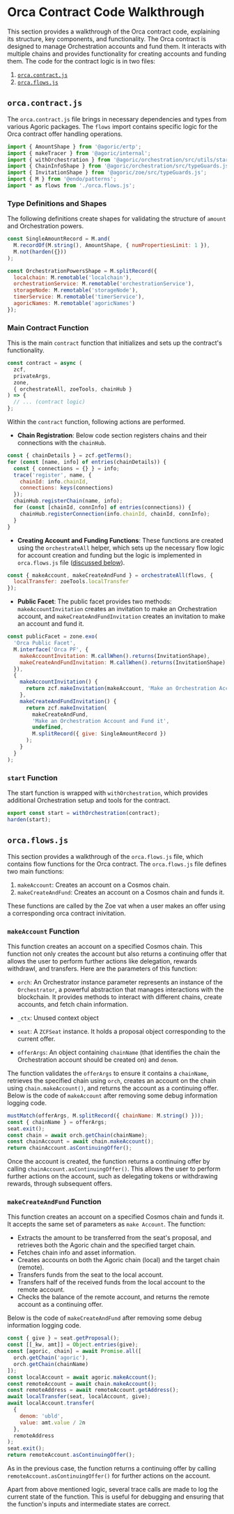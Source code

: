 # Orca Contract Code Walkthrough

This section provides a walkthrough of the Orca contract code, explaining its structure, key components, and
functionality. The Orca contract is designed to manage Orchestration accounts and fund them. It interacts with multiple
chains and provides functionality for creating accounts and funding them. The code for the contract logic is in two
files:

1. [`orca.contract.js`](https://github.com/Agoric/dapp-orchestration-basics/blob/main/contract/src/orca.contract.js)
2. [`orca.flows.js`](https://github.com/Agoric/dapp-orchestration-basics/blob/main/contract/src/orca.flows.js)

## `orca.contract.js`

The `orca.contract.js` file brings in necessary dependencies and types from various Agoric packages. The `flows` import
contains specific logic for the Orca contract offer handling operations.

```js
import { AmountShape } from '@agoric/ertp';
import { makeTracer } from '@agoric/internal';
import { withOrchestration } from '@agoric/orchestration/src/utils/start-helper.js';
import { ChainInfoShape } from '@agoric/orchestration/src/typeGuards.js';
import { InvitationShape } from '@agoric/zoe/src/typeGuards.js';
import { M } from '@endo/patterns';
import * as flows from './orca.flows.js';
```

### Type Definitions and Shapes

The following definitions create shapes for validating the structure of `amount` and Orchestration powers.

```js
const SingleAmountRecord = M.and(
  M.recordOf(M.string(), AmountShape, { numPropertiesLimit: 1 }),
  M.not(harden({}))
);

const OrchestrationPowersShape = M.splitRecord({
  localchain: M.remotable('localchain'),
  orchestrationService: M.remotable('orchestrationService'),
  storageNode: M.remotable('storageNode'),
  timerService: M.remotable('timerService'),
  agoricNames: M.remotable('agoricNames')
});
```

### Main Contract Function

This is the main `contract` function that initializes and sets up the contract's functionality.

```js
const contract = async (
  zcf,
  privateArgs,
  zone,
  { orchestrateAll, zoeTools, chainHub }
) => {
  // ... (contract logic)
};
```

Within the `contract` function, following actions are performed.

- **Chain Registration**: Below code section registers chains and their connections with the `chainHub`.

```js
const { chainDetails } = zcf.getTerms();
for (const [name, info] of entries(chainDetails)) {
  const { connections = {} } = info;
  trace('register', name, {
    chainId: info.chainId,
    connections: keys(connections)
  });
  chainHub.registerChain(name, info);
  for (const [chainId, connInfo] of entries(connections)) {
    chainHub.registerConnection(info.chainId, chainId, connInfo);
  }
}
```

- **Creating Account and Funding Functions**: These functions are created using the `orchestrateAll` helper, which sets
  up the necessary flow logic for account creation and funding but the logic is implemented in `orca.flows.js` file
  ([discussed below](#orca-flows-js)).

```js
const { makeAccount, makeCreateAndFund } = orchestrateAll(flows, {
  localTransfer: zoeTools.localTransfer
});
```

- **Public Facet**: The public facet provides two methods: `makeAccountInvitation` creates an invitation to make an
  Orchestration account, and `makeCreateAndFundInvitation` creates an invitation to make an account and fund it.

```js
const publicFacet = zone.exo(
  'Orca Public Facet',
  M.interface('Orca PF', {
    makeAccountInvitation: M.callWhen().returns(InvitationShape),
    makeCreateAndFundInvitation: M.callWhen().returns(InvitationShape)
  }),
  {
    makeAccountInvitation() {
      return zcf.makeInvitation(makeAccount, 'Make an Orchestration Account');
    },
    makeCreateAndFundInvitation() {
      return zcf.makeInvitation(
        makeCreateAndFund,
        'Make an Orchestration Account and Fund it',
        undefined,
        M.splitRecord({ give: SingleAmountRecord })
      );
    }
  }
);
```

### `start` Function

The start function is wrapped with `withOrchestration`, which provides additional Orchestration setup and tools for the
contract.

```js
export const start = withOrchestration(contract);
harden(start);
```

## `orca.flows.js`

This section provides a walkthrough of the `orca.flows.js` file, which contains flow functions for the Orca contract.
The `orca.flows.js` file defines two main functions:

1. `makeAccount`: Creates an account on a Cosmos chain.
2. `makeCreateAndFund`: Creates an account on a Cosmos chain and funds it.

These functions are called by the Zoe vat when a user makes an offer using a corresponding orca contract inivitation.

### `makeAccount` Function

This function creates an account on a specified Cosmos chain. This function not only creates the account but also
returns a continuing offer that allows the user to perform further actions like delegation, rewards withdrawl, and
transfers. Here are the parameters of this function:

- `orch`: An Orchestrator instance parameter represents an instance of the `Orchestrator`, a powerful abstraction that
  manages interactions with the blockchain. It provides methods to interact with different chains, create accounts, and
  fetch chain information.

- `_ctx`: Unused context object
- `seat`: A `ZCFSeat` instance. It holds a proposal object corresponding to the current offer.
- `offerArgs`: An object containing `chainName` (that identifies the chain the Orchestration account should be created on) and `denom`.

The function validates the `offerArgs` to ensure it contains a `chainName`, retrieves the specified chain using `orch`,
creates an account on the chain using `chain.makeAccount()`, and returns the account as a continuing offer. Below is the
code of `makeAccount` after removing some debug information logging code.

```js
mustMatch(offerArgs, M.splitRecord({ chainName: M.string() }));
const { chainName } = offerArgs;
seat.exit();
const chain = await orch.getChain(chainName);
const chainAccount = await chain.makeAccount();
return chainAccount.asContinuingOffer();
```

Once the account is created, the function returns a continuing offer by calling `chainAccount.asContinuingOffer()`. This
allows the user to perform further actions on the account, such as delegating tokens or withdrawing rewards, through
subsequent offers.

### `makeCreateAndFund` Function

This function creates an account on a specified Cosmos chain and funds it. It accepts the same set of parameters as
`make Account`. The function:

- Extracts the amount to be transferred from the seat's proposal, and retrieves both the Agoric chain and the specified target chain.
- Fetches chain info and asset information.
- Creates accounts on both the Agoric chain (local) and the target chain (remote).
- Transfers funds from the seat to the local account.
- Transfers half of the received funds from the local account to the remote account.
- Checks the balance of the remote account, and returns the remote account as a continuing offer.

Below is the code of `makeCreateAndFund` after removing some debug information logging code.

```js
const { give } = seat.getProposal();
const [[_kw, amt]] = Object.entries(give);
const [agoric, chain] = await Promise.all([
  orch.getChain('agoric'),
  orch.getChain(chainName)
]);
const localAccount = await agoric.makeAccount();
const remoteAccount = await chain.makeAccount();
const remoteAddress = await remoteAccount.getAddress();
await localTransfer(seat, localAccount, give);
await localAccount.transfer(
  {
    denom: 'ubld',
    value: amt.value / 2n
  },
  remoteAddress
);
seat.exit();
return remoteAccount.asContinuingOffer();
```

As in the previous case, the function returns a continuing offer by calling `remoteAccount.asContinuingOffer()` for
further actions on the account.

Apart from above mentioned logic, several trace calls are made to log the current state of the function. This is useful
for debugging and ensuring that the function's inputs and intermediate states are correct.
